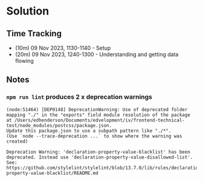 # Solution

## Time Tracking

- (10m) 09 Nov 2023, 1130-1140 - Setup
- (20m) 09 Nov 2023, 1240-1300 - Understanding and getting data flowing

## Notes

### `npm run lint` produces 2 x deprecation warnings

```
(node:51464) [DEP0148] DeprecationWarning: Use of deprecated folder mapping "./" in the "exports" field module resolution of the package at /Users/edhenderson/Documents/edvelopment/iv/frontend-technical-test/node_modules/postcss/package.json.
Update this package.json to use a subpath pattern like "./*".
(Use `node --trace-deprecation ...` to show where the warning was created)

Deprecation Warning: 'declaration-property-value-blacklist' has been deprecated. Instead use 'declaration-property-value-disallowed-list'. See: https://github.com/stylelint/stylelint/blob/13.7.0/lib/rules/declaration-property-value-blacklist/README.md
```
